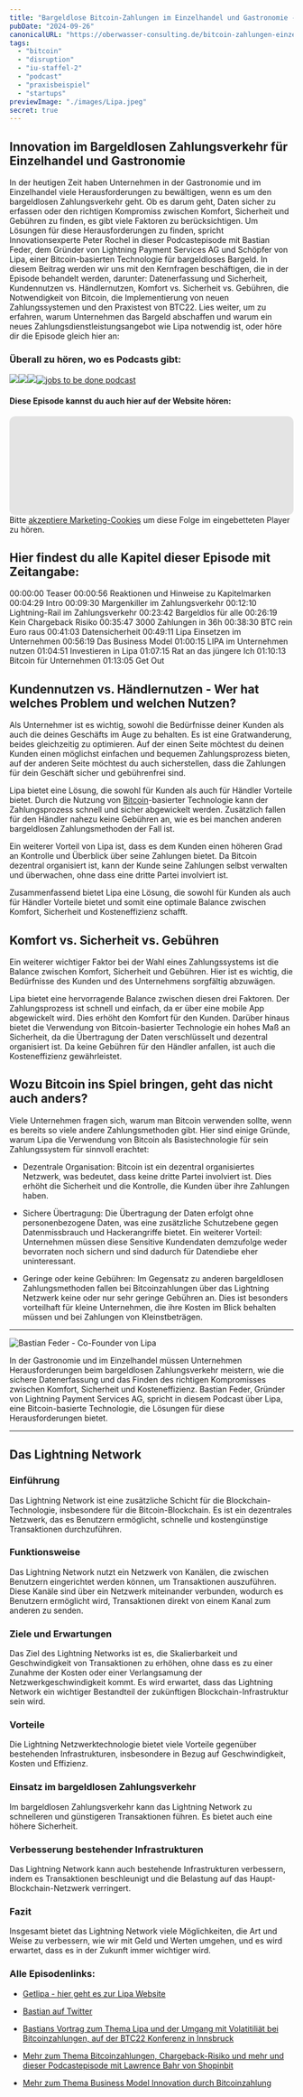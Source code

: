 ```yaml
---
title: "Bargeldlose Bitcoin-Zahlungen im Einzelhandel und Gastronomie - Ein Innovationsleitfaden"
pubDate: "2024-09-26"
canonicalURL: "https://oberwasser-consulting.de/bitcoin-zahlungen-einzelhandel-gastronomie/"
tags:
  - "bitcoin"
  - "disruption"
  - "iu-staffel-2"
  - "podcast"
  - "praxisbeispiel"
  - "startups"
previewImage: "./images/Lipa.jpeg"
secret: true
---
```


## Innovation im Bargeldlosen Zahlungsverkehr für Einzelhandel und Gastronomie

In der heutigen Zeit haben Unternehmen in der Gastronomie und im Einzelhandel viele Herausforderungen zu bewältigen, wenn es um den bargeldlosen Zahlungsverkehr geht. Ob es darum geht, Daten sicher zu erfassen oder den richtigen Kompromiss zwischen Komfort, Sicherheit und Gebühren zu finden, es gibt viele Faktoren zu berücksichtigen. Um Lösungen für diese Herausforderungen zu finden, spricht Innovationsexperte Peter Rochel in dieser Podcastepisode mit Bastian Feder, dem Gründer von Lightning Payment Services AG und Schöpfer von Lipa, einer Bitcoin-basierten Technologie für bargeldloses Bargeld. In diesem Beitrag werden wir uns mit den Kernfragen beschäftigen, die in der Episode behandelt werden, darunter: Datenerfassung und Sicherheit, Kundennutzen vs. Händlernutzen, Komfort vs. Sicherheit vs. Gebühren, die Notwendigkeit von Bitcoin, die Implementierung von neuen Zahlungssystemen und den Praxistest von BTC22. Lies weiter, um zu erfahren, warum Unternehmen das Bargeld abschaffen und warum ein neues Zahlungsdienstleistungsangebot wie Lipa notwendig ist, oder höre dir die Episode gleich hier an:

### Überall zu hören, wo es Podcasts gibt:

[![](images/listen-on-apple-podcast.png)](https://podcasts.apple.com/de/podcast/innovate-upgrade/id1354901024?i=1000598085241)[![](images/listen-on-spotify.png)](https://open.spotify.com/episode/1PolJlRFhoMaSVQ18oDzxT?si=-p3bR5JJQhWGBqTov9vG9g)[![](images/ListenOn_AmazonMusic_button_Black_RGB_5X_DE-300x73.png)](https://music.amazon.de/podcasts/4838bd28-7b97-4912-80cb-de39a6c75654/episodes/bed63267-d4f6-4dee-9bc0-e4e1e2ae7a63/innovate-upgrade-bargeldlos-mit-bargeld-zahlen-%E2%80%93-bitcoin-f%C3%BCr-den-einzelhandel)[![jobs to be done podcast](images/DE_Google_Podcasts_Badge_8x-300x76.png)](https://podcasts.google.com/feed/aHR0cHM6Ly96dW04cnkucG9kY2FzdGVyLmRlL29iZXJ3YXNzZXIucnNz/episode/cG9kLWUxMTJhMWE1NjUwZWRjMDViZWJmMjg0ZjNhOA?sa=X&ved=0CAUQkfYCahcKEwj4lsr4qv_8AhUAAAAAHQAAAAAQCg)

#### Diese Episode kannst du auch hier auf der Website hören:

<iframe id="embedPlayer" data-cookieconsent="marketing" data-cookieblock-src="https://embed.podcasts.apple.com/us/podcast/bargeldlos-mit-bargeld-zahlen-bitcoin-f%C3%BCr-den-einzelhandel/id1354901024?i=1000598085241&amp;itsct=podcast_box_player&amp;itscg=30200&amp;ls=1&amp;theme=auto" height="175px" frameborder="0" sandbox="allow-forms allow-popups allow-same-origin allow-scripts allow-top-navigation-by-user-activation" allow="autoplay *; encrypted-media *; clipboard-write" style="width: 100%; max-width: 660px; overflow: hidden; border-radius: 10px; transform: translateZ(0px); animation: 2s 6 loading-indicator; background-color: rgb(228, 228, 228);"></iframe>

<div class="cookieconsent-optout-marketing">
  Bitte <a href="javascript:Cookiebot.renew()">akzeptiere Marketing-Cookies</a> um diese Folge im eingebetteten Player zu hören.
</div>

## Hier findest du alle Kapitel dieser Episode mit Zeitangabe:

00:00:00 Teaser
00:00:56 Reaktionen und Hinweise zu Kapitelmarken
00:04:29 Intro
00:09:30 Margenkiller im Zahlungsverkehr
00:12:10 Lightning-Rail im Zahlungsverkehr
00:23:42 Bargeldlos für alle
00:26:19 Kein Chargeback Risiko
00:35:47 3000 Zahlungen in 36h
00:38:30 BTC rein Euro raus
00:41:03 Datensicherheit
00:49:11 Lipa Einsetzen im Unternehmen
00:56:19 Das Business Model
01:00:15 LIPA im Unternehmen nutzen
01:04:51 Investieren in Lipa
01:07:15 Rat an das jüngere Ich
01:10:13 Bitcoin für Unternehmen
01:13:05 Get Out

## Kundennutzen vs. Händlernutzen - Wer hat welches Problem und welchen Nutzen?

Als Unternehmer ist es wichtig, sowohl die Bedürfnisse deiner Kunden als auch die deines Geschäfts im Auge zu behalten. Es ist eine Gratwanderung, beides gleichzeitig zu optimieren. Auf der einen Seite möchtest du deinen Kunden einen möglichst einfachen und bequemen Zahlungsprozess bieten, auf der anderen Seite möchtest du auch sicherstellen, dass die Zahlungen für dein Geschäft sicher und gebührenfrei sind.

Lipa bietet eine Lösung, die sowohl für Kunden als auch für Händler Vorteile bietet. Durch die Nutzung von [Bitcoin](https://oberwasser-consulting.de/was-ist-bitcoin/)\-basierter Technologie kann der Zahlungsprozess schnell und sicher abgewickelt werden. Zusätzlich fallen für den Händler nahezu keine Gebühren an, wie es bei manchen anderen bargeldlosen Zahlungsmethoden der Fall ist.

Ein weiterer Vorteil von Lipa ist, dass es dem Kunden einen höheren Grad an Kontrolle und Überblick über seine Zahlungen bietet. Da Bitcoin dezentral organisiert ist, kann der Kunde seine Zahlungen selbst verwalten und überwachen, ohne dass eine dritte Partei involviert ist.

Zusammenfassend bietet Lipa eine Lösung, die sowohl für Kunden als auch für Händler Vorteile bietet und somit eine optimale Balance zwischen Komfort, Sicherheit und Kosteneffizienz schafft.

## Komfort vs. Sicherheit vs. Gebühren

Ein weiterer wichtiger Faktor bei der Wahl eines Zahlungssystems ist die Balance zwischen Komfort, Sicherheit und Gebühren. Hier ist es wichtig, die Bedürfnisse des Kunden und des Unternehmens sorgfältig abzuwägen.

Lipa bietet eine hervorragende Balance zwischen diesen drei Faktoren. Der Zahlungsprozess ist schnell und einfach, da er über eine mobile App abgewickelt wird. Dies erhöht den Komfort für den Kunden. Darüber hinaus bietet die Verwendung von Bitcoin-basierter Technologie ein hohes Maß an Sicherheit, da die Übertragung der Daten verschlüsselt und dezentral organisiert ist. Da keine Gebühren für den Händler anfallen, ist auch die Kosteneffizienz gewährleistet.

## Wozu Bitcoin ins Spiel bringen, geht das nicht auch anders?

Viele Unternehmen fragen sich, warum man Bitcoin verwenden sollte, wenn es bereits so viele andere Zahlungsmethoden gibt. Hier sind einige Gründe, warum Lipa die Verwendung von Bitcoin als Basistechnologie für sein Zahlungssystem für sinnvoll erachtet:

- Dezentrale Organisation: Bitcoin ist ein dezentral organisiertes Netzwerk, was bedeutet, dass keine dritte Partei involviert ist. Dies erhöht die Sicherheit und die Kontrolle, die Kunden über ihre Zahlungen haben.

- Sichere Übertragung: Die Übertragung der Daten erfolgt ohne personenbezogene Daten, was eine zusätzliche Schutzebene gegen Datenmissbrauch und Hackerangriffe bietet. Ein weiterer Vorteil: Unternehmen müssen diese Sensitive Kundendaten demzufolge weder bevorraten noch sichern und sind dadurch für Datendiebe eher uninteressant.

- Geringe oder keine Gebühren: Im Gegensatz zu anderen bargeldlosen Zahlungsmethoden fallen bei Bitcoinzahlungen über das Lightning Netzwerk keine oder nur sehr geringe Gebühren an. Dies ist besonders vorteilhaft für kleine Unternehmen, die ihre Kosten im Blick behalten müssen und bei Zahlungen von Kleinstbeträgen.

* * *

![Bastian Feder - Co-Founder von Lipa](./images/Bastian_Feder.jpeg)

In der Gastronomie und im Einzelhandel müssen Unternehmen Herausforderungen beim bargeldlosen Zahlungsverkehr meistern, wie die sichere Datenerfassung und das Finden des richtigen Kompromisses zwischen Komfort, Sicherheit und Kosteneffizienz. Bastian Feder, Gründer von Lightning Payment Services AG, spricht in diesem Podcast über Lipa, eine Bitcoin-basierte Technologie, die Lösungen für diese Herausforderungen bietet.

* * *

## Das Lightning Network

### Einführung

Das Lightning Network ist eine zusätzliche Schicht für die Blockchain-Technologie, insbesondere für die Bitcoin-Blockchain. Es ist ein dezentrales Netzwerk, das es Benutzern ermöglicht, schnelle und kostengünstige Transaktionen durchzuführen.

### Funktionsweise

Das Lightning Network nutzt ein Netzwerk von Kanälen, die zwischen Benutzern eingerichtet werden können, um Transaktionen auszuführen. Diese Kanäle sind über ein Netzwerk miteinander verbunden, wodurch es Benutzern ermöglicht wird, Transaktionen direkt von einem Kanal zum anderen zu senden.

### Ziele und Erwartungen

Das Ziel des Lightning Networks ist es, die Skalierbarkeit und Geschwindigkeit von Transaktionen zu erhöhen, ohne dass es zu einer Zunahme der Kosten oder einer Verlangsamung der Netzwerkgeschwindigkeit kommt. Es wird erwartet, dass das Lightning Network ein wichtiger Bestandteil der zukünftigen Blockchain-Infrastruktur sein wird.

### Vorteile

Die Lightning Netzwerktechnologie bietet viele Vorteile gegenüber bestehenden Infrastrukturen, insbesondere in Bezug auf Geschwindigkeit, Kosten und Effizienz.

### Einsatz im bargeldlosen Zahlungsverkehr

Im bargeldlosen Zahlungsverkehr kann das Lightning Network zu schnelleren und günstigeren Transaktionen führen. Es bietet auch eine höhere Sicherheit.

### Verbesserung bestehender Infrastrukturen

Das Lightning Network kann auch bestehende Infrastrukturen verbessern, indem es Transaktionen beschleunigt und die Belastung auf das Haupt-Blockchain-Netzwerk verringert.

### Fazit

Insgesamt bietet das Lightning Network viele Möglichkeiten, die Art und Weise zu verbessern, wie wir mit Geld und Werten umgehen, und es wird erwartet, dass es in der Zukunft immer wichtiger wird.

### Alle Episodenlinks:

- [Getlipa - hier geht es zur Lipa Website](https://www.getlipa.com)

- [Bastian auf Twitter](https://twitter.com/lapistano)

- [Bastians Vortrag zum Thema Lipa und der Umgang mit Volatitiliät bei Bitcoinzahlungen, auf der BTC22 Konferenz in Innsbruck](https://youtu.be/1VbIgptaAt0)

- [Mehr zum Thema Bitcoinzahlungen, Chargeback-Risiko und mehr und dieser Podcastepisode mit Lawrence Bahr von Shopinbit](https://oberwasser-consulting.de/shopinbit-unfair-advantage/)

- [Mehr zum Thema Business Model Innovation durch Bitcoinzahlung](https://oberwasser-consulting.de/business-model-hacking-e-commerce/)
